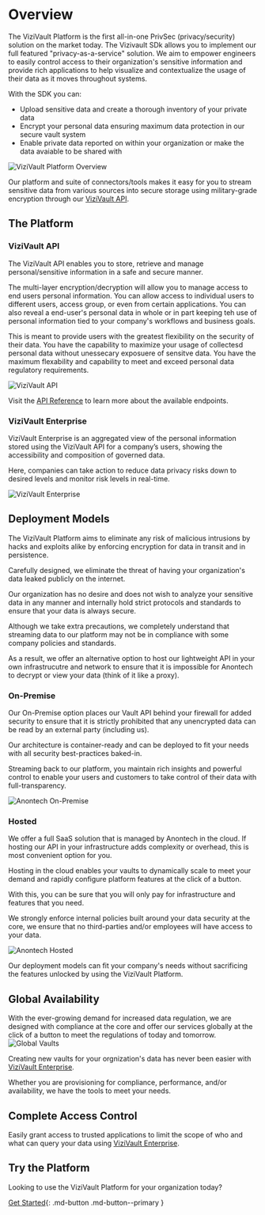 # Overview
The ViziVault Platform is the first all-in-one PrivSec (privacy/security) solution on the market today. The Vizivault SDk allows you to implement our full featured "privacy-as-a-service" solution. We aim to empower engineers to easily control access to their organization's sensitive information and provide rich applications to help visualize and contextualize the usage of their data as it moves throughout systems.

With the SDK you can:

* Upload sensitive data and create a thorough inventory of your private data
* Encrypt your personal data ensuring maximum data protection in our secure vault system
* Enable private data reported on within your organization or make the data avaiable to be shared with


![ViziVault Platform Overview](/assets/images/anontech-overview-no-data.png)

Our platform and suite of connectors/tools makes it easy for you to stream sensitive data from various sources into secure storage using military-grade encryption through our [ViziVault API](#vizivault-api).

## The Platform

### ViziVault API

The ViziVault API enables you to store, retrieve and manage personal/sensitive information in a safe and secure manner.

The multi-layer encryption/decryption will allow you to manage access to end users personal information. You can allow access to individual users to different users, access group, or even from certain applications. You can also reveal a end-user's personal data in whole or in part keeping teh use of personal information tied to your company's workflows and business goals.

This is meant to provide users with the greatest flexibility on the security of their data. You have the capability to maximize your usage of collectesd personal data without unessecary exposuere of sensitve data. You have the maximum flexability and capability to meet and exceed personal data regulatory requirements.

![ViziVault API](/assets/images/vault-api-docs.png)

Visit the [API Reference](/api/endpoints/) to learn more about the available endpoints.

### ViziVault Enterprise

ViziVault Enterprise is an aggregated view of the personal information stored using the ViziVault API for a company’s users, showing the accessibility and composition of governed data.

Here, companies can take action to reduce data privacy risks down to desired levels and monitor risk levels in real-time.

![ViziVault Enterprise](/assets/images/vizivault-enterprise.png)

## Deployment Models
The ViziVault Platform aims to eliminate any risk of malicious intrusions by hacks and exploits alike by enforcing encryption for data in transit and in persistence.

Carefully designed, we eliminate the threat of having your organization's data leaked publicly on the internet.

Our organization has no desire and does not wish to analyze your sensitive data in any manner and internally hold strict protocols and standards to ensure that your data is always secure.

Although we take extra precautions, we completely understand that streaming data to our platform may not be in compliance with some company policies and standards.

As a result, we offer an alternative option to host our lightweight API in your own infrastrucutre and network to ensure that it is impossible for Anontech to decrypt or view your data (think of it like a proxy).

### On-Premise
Our On-Premise option places our Vault API behind your firewall for added security to ensure that it is strictly prohibited that any unencrypted data can be read by an external party (including us).

Our architecture is container-ready and can be deployed to fit your needs with all security best-practices baked-in.

Streaming back to our platform, you maintain rich insights and powerful control to enable your users and customers to take control of their data with full-transparency.

![Anontech On-Premise](/assets/images/anontech-onprem.png)

### Hosted
We offer a full SaaS solution that is managed by Anontech in the cloud. If hosting our API in your infrastructure adds complexity or overhead, this is most convenient option for you.

Hosting in the cloud enables your vaults to dynamically scale to meet your demand and rapidly configure platform features at the click of a button.

With this, you can be sure that you will only pay for infrastructure and features that you need.

We strongly enforce internal policies built around your data security at the core, we ensure that no third-parties and/or employees will have access to your data.

![Anontech Hosted](/assets/images/anontech-hosted.png)

Our deployment models can fit your company's needs without sacrificing the features unlocked by using the ViziVault Platform.

## Global Availability
With the ever-growing demand for increased data regulation, we are designed with compliance at the core and offer our services globally at the click of a button to meet the regulations of today and tomorrow.
![Global Vaults](/assets/images/anontech-geovaults.png)

Creating new vaults for your orgnization's data has never been easier with [ViziVault Enterprise](/vizivault-enterprise/overview).

Whether you are provisioning for compliance, performance, and/or availability, we have the tools to meet your needs.

## Complete Access Control
Easily grant access to trusted applications to limit the scope of who and what can query your data using [ViziVault Enterprise](/vizivault-enterprise/overview).

## Try the Platform
Looking to use the ViziVault Platform for your organization today?

[Get Started](getting-started){: .md-button .md-button--primary }

